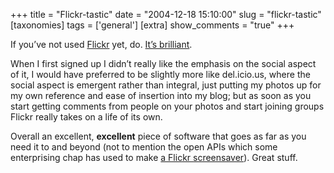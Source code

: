 +++
title = "Flickr-tastic"
date = "2004-12-18 15:10:00"
slug = "flickr-tastic"
[taxonomies]
tags = ['general']
[extra]
show_comments = "true"
+++

If you’ve not used [Flickr](http://www.flickr.com) yet, do. [It’s brilliant](http://flickrsucks.com/).

When I first signed up I didn’t really like the emphasis on the social aspect of it, I would have preferred to be slightly more like del.icio.us, where the social aspect is emergent rather than integral, just putting my photos up for my own reference and ease of insertion into my blog; but as soon as you start getting comments from people on your photos and start joining groups Flickr really takes on a life of its own.

Overall an excellent, **excellent** piece of software that goes as far as you need it to and beyond (not to mention the open APIs which some enterprising chap has used to make [a Flickr screensaver](http://www.wackylabs.net/articles/flickr.php)). Great stuff.
